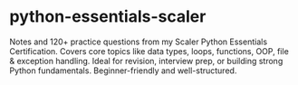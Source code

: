 # python-essentials-scaler
Notes and 120+ practice questions from my Scaler Python Essentials Certification. Covers core topics like data types, loops, functions, OOP, file &amp; exception handling. Ideal for revision, interview prep, or building strong Python fundamentals. Beginner-friendly and well-structured.

